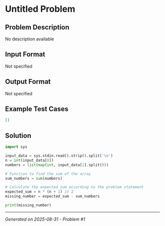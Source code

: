 # Untitled Problem

## Problem Description
No description available

## Input Format
Not specified

## Output Format
Not specified

## Example Test Cases
```json
[]
```

## Solution
```python
import sys

input_data = sys.stdin.read().strip().split('\n')
n = int(input_data[0])
numbers = list(map(int, input_data[1].split()))

# Function to find the sum of the array
sum_numbers = sum(numbers)

# Calculate the expected sum according to the problem statement
expected_sum = n * (n + 1) // 2
missing_number = expected_sum - sum_numbers

print(missing_number)
```

---
*Generated on 2025-08-31 - Problem #1*